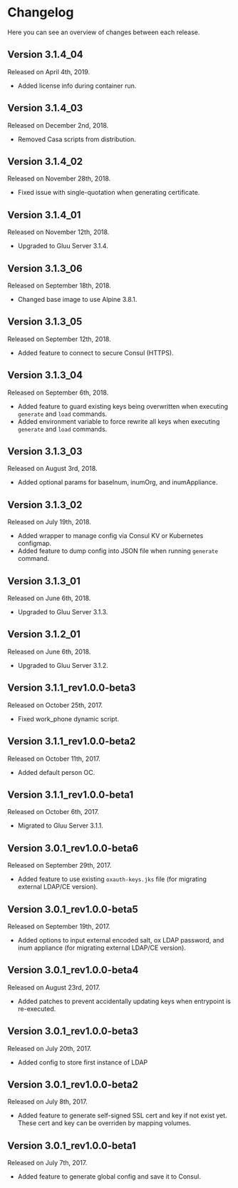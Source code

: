 # Changelog

Here you can see an overview of changes between each release.

## Version 3.1.4_04

Released on April 4th, 2019.

* Added license info during container run.

## Version 3.1.4_03

Released on December 2nd, 2018.

* Removed Casa scripts from distribution.

## Version 3.1.4_02

Released on November 28th, 2018.

* Fixed issue with single-quotation when generating certificate.

## Version 3.1.4_01

Released on November 12th, 2018.

* Upgraded to Gluu Server 3.1.4.

## Version 3.1.3_06

Released on September 18th, 2018.

* Changed base image to use Alpine 3.8.1.

## Version 3.1.3_05

Released on September 12th, 2018.

* Added feature to connect to secure Consul (HTTPS).

## Version 3.1.3_04

Released on September 6th, 2018.

* Added feature to guard existing keys being overwritten when executing `generate` and `load` commands.
* Added environment variable to force rewrite all keys when executing `generate` and `load` commands.

## Version 3.1.3_03

Released on August 3rd, 2018.

* Added optional params for baseInum, inumOrg, and inumAppliance.

## Version 3.1.3_02

Released on July 19th, 2018.

* Added wrapper to manage config via Consul KV or Kubernetes configmap.
* Added feature to dump config into JSON file when running `generate` command.

## Version 3.1.3_01

Released on June 6th, 2018.

* Upgraded to Gluu Server 3.1.3.

## Version 3.1.2_01

Released on June 6th, 2018.

* Upgraded to Gluu Server 3.1.2.

## Version 3.1.1_rev1.0.0-beta3

Released on October 25th, 2017.

* Fixed work_phone dynamic script.

## Version 3.1.1_rev1.0.0-beta2

Released on October 11th, 2017.

* Added default person OC.

## Version 3.1.1_rev1.0.0-beta1

Released on October 6th, 2017.

* Migrated to Gluu Server 3.1.1.

## Version 3.0.1_rev1.0.0-beta6

Released on September 29th, 2017.

* Added feature to use existing `oxauth-keys.jks` file (for migrating external LDAP/CE version).

## Version 3.0.1_rev1.0.0-beta5

Released on September 19th, 2017.

* Added options to input external encoded salt, ox LDAP password, and inum appliance (for migrating external LDAP/CE version).

## Version 3.0.1_rev1.0.0-beta4

Released on August 23rd, 2017.

* Added patches to prevent accidentally updating keys when entrypoint is re-executed.

## Version 3.0.1_rev1.0.0-beta3

Released on July 20th, 2017.

* Added config to store first instance of LDAP

## Version 3.0.1_rev1.0.0-beta2

Released on July 8th, 2017.

* Added feature to generate self-signed SSL cert and key if not exist yet. These cert and key can be overriden by mapping volumes.

## Version 3.0.1_rev1.0.0-beta1

Released on July 7th, 2017.

* Added feature to generate global config and save it to Consul.
